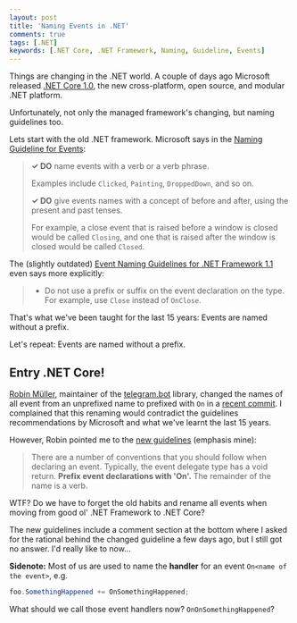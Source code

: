 ```yaml
---
layout: post
title: 'Naming Events in .NET'
comments: true
tags: [.NET]
keywords: [.NET Core, .NET Framework, Naming, Guideline, Events]
---
```

Things are changing in the .NET world. A couple of days ago Microsoft released
[.NET Core 1.0](https://blogs.msdn.microsoft.com/dotnet/2016/06/27/announcing-net-core-1-0/),
the new cross-platform, open source, and modular .NET platform.

Unfortunately, not only the managed framework's changing, but naming guidelines 
too.

Lets start with the old .NET framework. Microsoft says in the 
[Naming Guideline for Events](https://msdn.microsoft.com/en-us/library/ms229012.aspx#Anchor_2):

> **✓ DO** name events with a verb or a verb phrase.
>
> Examples include `Clicked`, `Painting`, `DroppedDown`, and so on.
>
> **✓ DO** give events names with a concept of before and after, using the present
> and past tenses.
>
> For example, a close event that is raised before a window is closed would be 
> called `Closing`, and one that is raised after the window is closed would be
> called `Closed`.

The (slightly outdated) [Event Naming Guidelines for .NET Framework 1.1](https://msdn.microsoft.com/en-us/library/h0eyck3s(VS.71).aspx)
even says more explicitly:

> * Do not use a prefix or suffix on the event declaration on the type. For 
>   example, use `Close` instead of `OnClose`.

That's what we've been taught for the last 15 years: Events are named without
a prefix. 

Let's repeat: Events are named without a prefix.

## Entry .NET Core!

[Robin Müller](https://github.com/MrRoundRobin), maintainer of the [telegram.bot](https://github.com/MrRoundRobin/telegram.bot)
library, changed the names of all event from an unprefixed name to prefixed with `On`
in a [recent commit](https://github.com/MrRoundRobin/telegram.bot/commit/54860e7048c2a0b76a206739d1bc1a2795e31199).
I complained that this renaming would contradict the guidelines recommendations by Microsoft
and what we've learnt the last 15 years.

However, Robin pointed me to the [new guidelines](https://docs.microsoft.com/en-us/dotnet/articles/csharp/events-overview#language-support-for-events)
(emphasis mine):

> There are a number of conventions that you should follow when declaring an event. 
> Typically, the event delegate type has a void return. **Prefix event declarations 
> with 'On'.** The remainder of the name is a verb.

WTF? Do we have to forget the old habits and rename all events when moving from good ol' 
.NET Framework to .NET Core?

The new guidelines include a comment section at the bottom where I asked for the rational
behind the changed guideline a few days ago, but I still got no answer. I'd really like to
now...

**Sidenote:** Most of us are used to name the **handler** for an event
`On<name of the event>`, e.g.

```c#
foo.SomethingHappened += OnSomethingHappened;
```

What should we call those event handlers now? `OnOnSomethingHappened`?